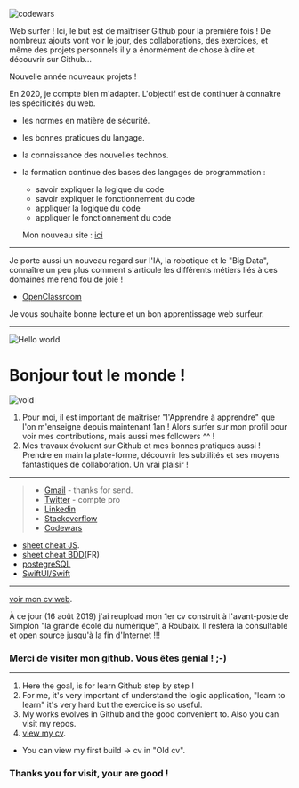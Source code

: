 ![codewars](https://www.codewars.com/users/fanfan__Dev/badges/large)

Web surfer ! Ici, le but est de maîtriser Github pour la première fois !
De nombreux ajouts vont voir le jour, des collaborations, des exercices, et même des projets personnels il y a énormément de chose à dire et découvrir sur Github...

Nouvelle année nouveaux projets !

En 2020, je compte bien m'adapter. L'objectif est de continuer à connaître les spécificités du web.
* les normes en matière de sécurité.
* les bonnes pratiques du langage.
* la connaissance des nouvelles technos.
* la formation continue des bases des langages de programmation :  
  * savoir expliquer la logique du code
  * savoir expliquer le fonctionnement du code
  * appliquer la logique du code 
  * appliquer le fonctionnement du code
  
  Mon nouveau site : [ici](https://francoisdparent.fr/)
  
*** 

Je porte aussi un nouveau regard sur l'IA, la robotique et le "Big Data", connaître un peu plus comment s'articule les différents métiers liés à ces domaines me rend fou de joie !
* [OpenClassroom](https://openclassrooms.com/fr/courses/6417031-objectif-ia-initiez-vous-a-lintelligence-artificielle/6822141-reperez-vous-dans-le-champ-de-lintelligence-artificielle#/id/r-6823475)

Je vous souhaite bonne lecture et un bon apprentissage web surfeur.

***

![Hello world](https://cdn.pixabay.com/photo/2018/08/30/03/34/aerial-3641197_960_720.jpg)

# Bonjour tout le monde !

![void](https://cdn.pixabay.com/photo/2017/08/30/01/05/milky-way-2695569_960_720.jpg)

1. Pour moi, il est important de maîtriser "l'Apprendre à apprendre" que l'on m'enseigne depuis maintenant 1an !
Alors surfer sur mon profil pour voir mes contributions, mais aussi mes followers ^^ !
2. Mes travaux évoluent sur Github et mes bonnes pratiques aussi ! Prendre en main la plate-forme, découvrir les subtilités et ses moyens fantastiques de collaboration. Un vrai plaisir !

***
>* [Gmail](parent.francois59@gmail.com) - thanks for send.
>* [Twitter](https://twitter.com/Francois__dev) - compte pro
>* [Linkedin](https://www.linkedin.com/in/fran%C3%A7oisparent/)
>* [Stackoverflow](https://stackoverflow.com/users/12021233/parent-fran%c3%a7ois)
>* [Codewars](https://www.codewars.com/users/fanfanpsg)
* [sheet cheat JS](https://francoispdev.github.io/feuille-de-triche-JS/).
* [sheet cheat BDD](https://francoispdev.github.io/feuille-de-triche-bdd/)(FR)
* [postegreSQL](https://francoispdev.github.io/postgre/)
* [SwiftUI/Swift](https://francoispdev.github.io/swift_Basic_Tuto_EN/)

***

[voir mon cv web](https://francoispdev.github.io/PARENTFcv/).
 
À ce jour (16 août 2019) j'ai reupload mon 1er cv construit à l'avant-poste de Simplon "la grande école du numérique", à Roubaix. Il restera la consultable et open source jusqu'à la fin d'Internet !!!

### Merci de visiter mon github. Vous êtes génial ! ;-)

***

1. Here the goal, is for learn Github step by step !
2. For me, it's very important of understand the logic application, "learn to learn" it's very hard
but the exercice is so useful.
3. My works evolves in Github and the good convenient to. Also you can visit my repos.
4. [view my cv](https://francoispdev.github.io/PARENTFcv/).
* You can view my first build -> cv in  "Old cv".

### Thanks you for visit, your are good !
